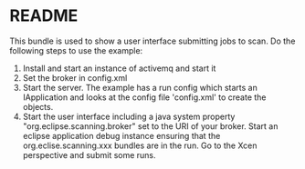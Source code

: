 # README
This bundle is used to show a user interface submitting jobs to scan. 
Do the following steps to use the example:

1. Install and start an instance of activemq and start it
2. Set the broker in config.xml
3. Start the server. The example has a run config which starts an IApplication and looks at the config file 'config.xml' to create the objects.
4. Start the user interface including a java system property "org.eclipse.scanning.broker" set to the URI of your broker. Start an eclipse application debug instance ensuring that the org.eclise.scanning.xxx bundles are in the run. Go to the Xcen perspective and submit some runs.